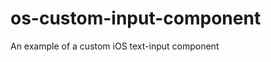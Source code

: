 os-custom-input-component
=========================

An example of a custom iOS text-input component